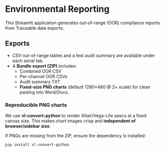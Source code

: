 # Environmental Reporting

This Streamlit application generates out-of-range (OOR) compliance reports from Traceable data exports.

## Exports
- CSV out-of-range tables and a text audit summary are available under each serial tab.
- A **Bundle export (ZIP)** includes:
  - Combined OOR CSV
  - Per-channel OOR CSVs
  - Audit summary TXT
  - **Fixed-size PNG charts** (default 1280×480 @ 2× scale) for clean pasting into Word/Docs.

### Reproducible PNG charts
We use **vl-convert-python** to render Altair/Vega-Lite specs at a fixed canvas size.
This makes chart images crisp and **independent of browser/sidebar size**.

If PNGs are missing from the ZIP, ensure the dependency is installed:
```
pip install vl-convert-python
```
